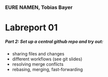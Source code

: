 
### EURE NAMEN, Tobias Bayer

# Labreport 01

##### Part 2: Set up a central github repo and try out:

* sharing files and changes
* different workflows (see git slides)
* resolving merge conflicts
* rebasing, merging, fast-forwarding

